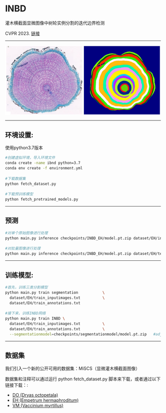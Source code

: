 # INBD
灌木横截面显微图像中树轮实例分割的迭代边界检测

CVPR 2023. [链接](https://openaccess.thecvf.com/content/CVPR2023/html/Gillert_Iterative_Next_Boundary_Detection_for_Instance_Segmentation_of_Tree_Rings_CVPR_2023_paper.html)

***

<img src="assets/example0.jpg" alt="Example input image and detected tree rings"/>

***

## 环境设置:

使用python3.7版本

```bash
#创建虚拟环境，导入环境文件
conda create -name ibnd python=3.7
conda env create -f environment.yml

#下载数据集
python fetch_dataset.py

#下载预训练模型
python fetch_pretrained_models.py
```


***



## 预测

```bash
#对单个原始图像进行处理
python main.py inference checkpoints/INBD_EH/model.pt.zip dataset/EH/inputimages/EH_0033.jpg

#对批量图像进行处理
python main.py inference checkpoints/INBD_EH/model.pt.zip dataset/EH/test_inputimages.txt
```

***


## 训练模型:


```bash
#首先，训练三类分割模型
python main.py train segmentation           \
  dataset/EH/train_inputimages.txt          \
  dataset/EH/train_annotations.txt

#接下来，训练INBD网络
python main.py train INBD \
  dataset/EH/train_inputimages.txt          \
  dataset/EH/train_annotations.txt          \
  --segmentationmodel=checkpoints/segmentationmodel/model.pt.zip   #adjust path
```



***

## 数据集

我们引入一个新的公开可用的数据集：MiSCS（显微灌木横截面图像）

数据集和注释可以通过运行 python fetch_dataset.py 脚本来下载，或者通过以下链接下载：:
- [DO (Dryas octopetala)](https://github.com/alexander-g/INBD/releases/download/dataset_v1/DO_v1.zip)
- [EH (Empetrum hermaphroditum)](https://github.com/alexander-g/INBD/releases/download/dataset_v1/EH_v1.zip)
- [VM (Vaccinium myrtillus)](https://github.com/alexander-g/INBD/releases/download/dataset_v1/VM_v1.zip)





